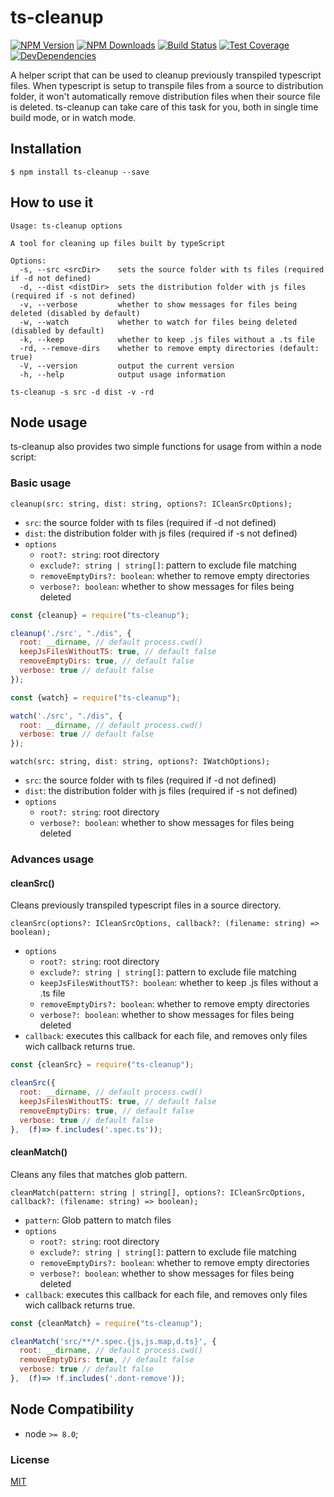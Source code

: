 # ts-cleanup

[![NPM Version][npm-image]][npm-url]
[![NPM Downloads][downloads-image]][downloads-url]
[![Build Status][travis-image]][travis-url]
[![Test Coverage][coveralls-image]][coveralls-url]
[![DevDependencies][devdependencies-image]][devdependencies-url]

A helper script that can be used to cleanup previously transpiled typescript files. When typescript is setup to transpile files from a source to distribution folder, it won't automatically remove distribution files when their source file is deleted. ts-cleanup can take care of this task for you, both in single time build mode, or in watch mode.

## Installation

`$ npm install ts-cleanup --save`

## How to use it

```
Usage: ts-cleanup options

A tool for cleaning up files built by typeScript

Options:
  -s, --src <srcDir>    sets the source folder with ts files (required if -d not defined)
  -d, --dist <distDir>  sets the distribution folder with js files  (required if -s not defined)
  -v, --verbose         whether to show messages for files being deleted (disabled by default)
  -w, --watch           whether to watch for files being deleted (disabled by default)
  -k, --keep            whether to keep .js files without a .ts file
  -rd, --remove-dirs    whether to remove empty directories (default: true)
  -V, --version         output the current version
  -h, --help            output usage information
```

```shell script
ts-cleanup -s src -d dist -v -rd
```

## Node usage

ts-cleanup also provides two simple functions for usage from within a node script:

### Basic usage

`cleanup(src: string, dist: string, options?: ICleanSrcOptions);`

- `src`: the source folder with ts files (required if -d not defined)
- `dist`: the distribution folder with js files  (required if -s not defined)
- `options` 
    - `root?: string`: root directory
    - `exclude?: string | string[]`: pattern to exclude file matching
    - `removeEmptyDirs?: boolean`: whether to remove empty directories
    - `verbose?: boolean`: whether to show messages for files being deleted

```js
const {cleanup} = require("ts-cleanup");

cleanup('./src', "./dis", {
  root: __dirname, // default process.cwd()
  keepJsFilesWithoutTS: true, // default false
  removeEmptyDirs: true, // default false
  verbose: true // default false
});
```

```js
const {watch} = require("ts-cleanup");

watch('./src', "./dis", {
  root: __dirname, // default process.cwd()
  verbose: true // default false
});
```

`watch(src: string, dist: string, options?: IWatchOptions);`

- `src`: the source folder with ts files (required if -d not defined)
- `dist`: the distribution folder with js files  (required if -s not defined)
- `options` 
    - `root?: string`: root directory
    - `verbose?: boolean`: whether to show messages for files being deleted


### Advances usage


#### cleanSrc()

Cleans previously transpiled typescript files in a source directory.

`cleanSrc(options?: ICleanSrcOptions, callback?: (filename: string) => boolean);`

- `options` 
    - `root?: string`: root directory
    - `exclude?: string | string[]`: pattern to exclude file matching
    - `keepJsFilesWithoutTS?: boolean`: whether to keep .js files without a .ts file
    - `removeEmptyDirs?: boolean`: whether to remove empty directories
    - `verbose?: boolean`: whether to show messages for files being deleted
- `callback`: executes this callback for each file, and removes only files wich callback returns true. 

```js
const {cleanSrc} = require("ts-cleanup");

cleanSrc({
  root: __dirname, // default process.cwd()
  keepJsFilesWithoutTS: true, // default false
  removeEmptyDirs: true, // default false
  verbose: true // default false
},  (f)=> f.includes('.spec.ts'));
```

#### cleanMatch()

Cleans any files that matches glob pattern.

`cleanMatch(pattern: string | string[], options?: ICleanSrcOptions, callback?: (filename: string) => boolean);`

- `pattern`: Glob pattern to match files
- `options` 
    - `root?: string`: root directory
    - `exclude?: string | string[]`: pattern to exclude file matching
    - `removeEmptyDirs?: boolean`: whether to remove empty directories
    - `verbose?: boolean`: whether to show messages for files being deleted
- `callback`: executes this callback for each file, and removes only files wich callback returns true. 

```js
const {cleanMatch} = require("ts-cleanup");

cleanMatch('src/**/*.spec.{js,js.map,d.ts}', {
  root: __dirname, // default process.cwd()
  removeEmptyDirs: true, // default false
  verbose: true // default false
},  (f)=> !f.includes('.dont-remove'));
```

## Node Compatibility

  - node `>= 8.0`;
  
### License
[MIT](LICENSE)

[npm-image]: https://img.shields.io/npm/v/ts-cleanup.svg
[npm-url]: https://npmjs.org/package/ts-cleanup
[travis-image]: https://img.shields.io/travis/ramljs/ts-cleanup/master.svg
[travis-url]: https://travis-ci.org/ramljs/ts-cleanup
[coveralls-image]: https://img.shields.io/coveralls/ramljs/ts-cleanup/master.svg
[coveralls-url]: https://coveralls.io/r/ramljs/ts-cleanup
[downloads-image]: https://img.shields.io/npm/dm/ts-cleanup.svg
[downloads-url]: https://npmjs.org/package/ts-cleanup
[devdependencies-image]: https://david-dm.org/ramljs/ts-cleanup/dev-status.svg
[devdependencies-url]:https://david-dm.org/ramljs/ts-cleanup?type=dev

